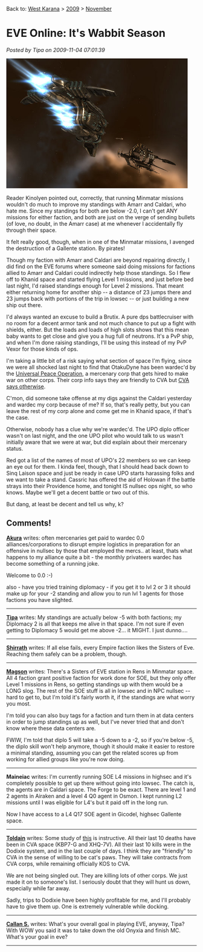 Back to: [West Karana](/posts/westkarana.md) > [2009](/posts/2009/westkarana.md) > [November](./westkarana.md)
# EVE Online: It's Wabbit Season

*Posted by Tipa on 2009-11-04 07:01:39*

![Very, very far from home](../../../uploads/2009/11/ExeFile-2009-11-03-23-55-23-64.jpg "Very, very far from home")

Reader Kinolyen pointed out, correctly, that running Minmatar missions wouldn't do much to improve my standings with Amarr and Caldari, who hate me. Since my standings for both are below -2.0, I can't get ANY missions for either faction, and both are just on the verge of sending bullets (of love, no doubt, in the Amarr case) at me whenever I accidentally fly through their space.

It felt really good, though, when in one of the Minmatar missions, I avenged the destruction of a Gallente station. By pirates!

Though my faction with Amarr and Caldari are beyond repairing directly, I did find on the EVE forums where someone said doing missions for factions allied to Amarr and Caldari could indirectly help those standings. So I flew off to Khanid space and started flying Level 1 missions, and just before bed last night, I'd raised standings enough for Level 2 missions. That meant either returning home for another ship -- a distance of 23 jumps there and 23 jumps back with portions of the trip in lowsec -- or just building a new ship out there.

I'd always wanted an excuse to build a Brutix. A pure dps battlecruiser with no room for a decent armor tank and not much chance to put up a fight with shields, either. But the loads and loads of high slots shows that this mean baby wants to get close and give you a hug full of neutrons. It's a PvP ship, and when I'm done raising standings, I'll be using this instead of my PvP Vexor for those kinds of ops.

I'm taking a little bit of a risk saying what section of space I'm flying, since we were all shocked last night to find that OtakuDyne has been wardec'd by the [Universal Peace Operation](http://killboard.eve-ivy.com/?a=corp_detail&crp_id=37095), a mercenary corp that gets hired to make war on other corps. Their corp info says they are friendly to CVA but [CVA says otherwise](http://www.cva-eve.org/kos/index.php). 

C'mon, did someone take offense at my digs against the Caldari yesterday and wardec my corp because of me? If so, that's really petty, but you can leave the rest of my corp alone and come get me in Khanid space, if that's the case.

Otherwise, nobody has a clue why we're wardec'd. The UPO diplo officer wasn't on last night, and the one UPO pilot who would talk to us wasn't initially aware that we were at war, but did explain about their mercenary status.

Red got a list of the names of most of UPO's 22 members so we can keep an eye out for them. I kinda feel, though, that I should head back down to Sinq Laison space and just be ready in case UPO starts harassing folks and we want to take a stand. Cassric has offered the aid of Holowan if the battle strays into their Providence home, and tonight IS nullsec ops night, so who knows. Maybe we'll get a decent battle or two out of this.

But dang, at least be decent and tell us why, k?

## Comments!

**[Akura](http://evemonkey.wordpress.com)** writes: often mercenaries get paid to wardec 0.0 alliances/corporations to disrupt empire logistics in preparation for an offensive in nullsec by those that employed the mercs.. at least, thats what happens to my alliance quite a bit - the monthly privateers wardec has become something of a running joke.

Welcome to 0.0 :-)

also - have you tried training diplomacy - if you get it to lvl 2 or 3 it should make up for your -2 standing and allow you to run lvl 1 agents for those factions you have slighted.

---

**[Tipa](https://chasingdings.com)** writes: My standings are actually below -5 with both factions; my Diplomacy 2 is all that keeps me alive in that space. I'm not sure if even getting to Diplomacy 5 would get me above -2... it MIGHT. I just dunno....

---

**[Shirrath](http://shirrath.blogspot.com/)** writes: If all else fails, every Empire faction likes the Sisters of Eve. Reaching them safely can be a problem, though.

---

**[Magson](http://phoenq-magson.blogspot.com)** writes: There's a Sisters of EVE station in Rens in Minmatar space. All 4 faction grant positive faction for work done for SOE, but they only offer Level 1 missions in Rens, so getting standings up with them would be a LONG slog. The rest of the SOE stuff is all in lowsec and in NPC nullsec -- hard to get to, but I'm told it's fairly worth it, if the standings are what worry you most.

I'm told you can also buy tags for a faction and turn them in at data centers in order to jump standings up as well, but I've never tried that and don't know where these data centers are.

FWIW, I'm told that diplo 5 will take a -5 down to a -2, so if you're below -5, the diplo skill won't help anymore, though it should make it easier to restore a minimal standing, assuming you can get the related scores up from working for allied groups like you're now doing.

---

**Maineiac** writes: I'm currently running SOE L4 missions in highsec and it's completely possible to get up there without going into lowsec. The catch is, the agents are in Caldari space. The Forge to be exact. There are level 1 and 2 agents in Airaken and a level 4 Q0 agent in Osmon. I kept running L2 missions until I was eligible for L4's but it paid off in the long run.

Now I have access to a L4 Q17 SOE agent in Gicodel, highsec Gallente space.

---

**[Toldain](http://toldaintalks.blogspot.com)** writes: Some study of [this](http://killboard.eve-ivy.com/?a=corp_detail&crp_id=37095) is instructive. All their last 10 deaths have been in CVA space (KBP7-G and XHQ-7V). All their last 10 kills were in the Dodixie system, and in the last couple of days. I think they are "friendly" to CVA in the sense of willing to be cat's paws. They will take contracts from CVA corps, while remaining officially KOS to CVA. 

We are not being singled out. They are killing lots of other corps. We just made it on to someone's list. I seriously doubt that they will hunt us down, especially while far away. 

Sadly, trips to Dodixie have been highly profitable for me, and I'll probably have to give them up. One is extremely vulnerable while docking.

---

**[Callan S.](http://philosophergamer.blogspot.com/)** writes: What's your overall goal in playing EVE, anyway, Tipa? With WOW you said it was to take down the old Onyxia and finish MC. What's your goal in eve?

---

